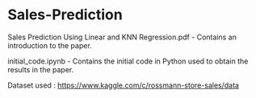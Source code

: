 # Sales-Prediction

Sales Prediction Using Linear and KNN Regression.pdf - Contains an introduction to the paper.

initial_code.ipynb - Contains the initial code in Python used to obtain the results in the paper.

Dataset used : https://www.kaggle.com/c/rossmann-store-sales/data
